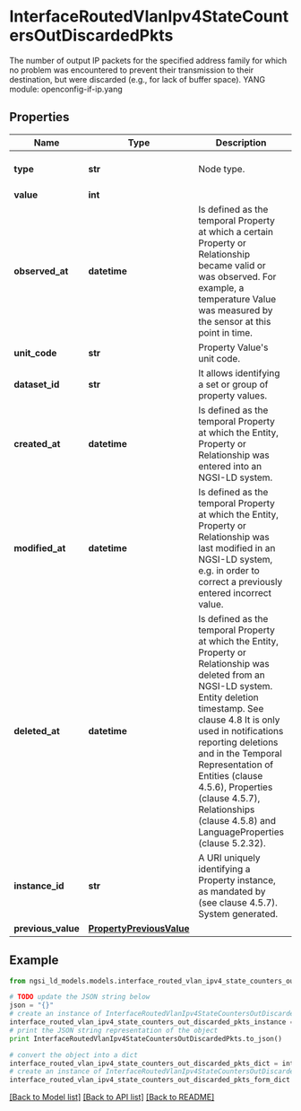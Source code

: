 # InterfaceRoutedVlanIpv4StateCountersOutDiscardedPkts

The number of output IP packets for the specified address family for which no problem was encountered to prevent their transmission to their destination, but were discarded (e.g., for lack of buffer space).  YANG module: openconfig-if-ip.yang 

## Properties

Name | Type | Description | Notes
------------ | ------------- | ------------- | -------------
**type** | **str** | Node type.  | [optional] [default to 'Property']
**value** | **int** |  | 
**observed_at** | **datetime** | Is defined as the temporal Property at which a certain Property or Relationship became valid or was observed. For example, a temperature Value was measured by the sensor at this point in time.  | [optional] 
**unit_code** | **str** | Property Value&#39;s unit code.  | [optional] 
**dataset_id** | **str** | It allows identifying a set or group of property values.  | [optional] 
**created_at** | **datetime** | Is defined as the temporal Property at which the Entity, Property or Relationship was entered into an NGSI-LD system.  | [optional] [readonly] 
**modified_at** | **datetime** | Is defined as the temporal Property at which the Entity, Property or Relationship was last modified in an NGSI-LD system, e.g. in order to correct a previously entered incorrect value.  | [optional] [readonly] 
**deleted_at** | **datetime** | Is defined as the temporal Property at which the Entity, Property or Relationship was deleted from an NGSI-LD system.  Entity deletion timestamp. See clause 4.8 It is only used in notifications reporting deletions and in the Temporal Representation of Entities (clause 4.5.6), Properties (clause 4.5.7), Relationships (clause 4.5.8) and LanguageProperties (clause 5.2.32).  | [optional] [readonly] 
**instance_id** | **str** | A URI uniquely identifying a Property instance, as mandated by (see clause 4.5.7). System generated.  | [optional] [readonly] 
**previous_value** | [**PropertyPreviousValue**](PropertyPreviousValue.md) |  | [optional] 

## Example

```python
from ngsi_ld_models.models.interface_routed_vlan_ipv4_state_counters_out_discarded_pkts import InterfaceRoutedVlanIpv4StateCountersOutDiscardedPkts

# TODO update the JSON string below
json = "{}"
# create an instance of InterfaceRoutedVlanIpv4StateCountersOutDiscardedPkts from a JSON string
interface_routed_vlan_ipv4_state_counters_out_discarded_pkts_instance = InterfaceRoutedVlanIpv4StateCountersOutDiscardedPkts.from_json(json)
# print the JSON string representation of the object
print InterfaceRoutedVlanIpv4StateCountersOutDiscardedPkts.to_json()

# convert the object into a dict
interface_routed_vlan_ipv4_state_counters_out_discarded_pkts_dict = interface_routed_vlan_ipv4_state_counters_out_discarded_pkts_instance.to_dict()
# create an instance of InterfaceRoutedVlanIpv4StateCountersOutDiscardedPkts from a dict
interface_routed_vlan_ipv4_state_counters_out_discarded_pkts_form_dict = interface_routed_vlan_ipv4_state_counters_out_discarded_pkts.from_dict(interface_routed_vlan_ipv4_state_counters_out_discarded_pkts_dict)
```
[[Back to Model list]](../README.md#documentation-for-models) [[Back to API list]](../README.md#documentation-for-api-endpoints) [[Back to README]](../README.md)


